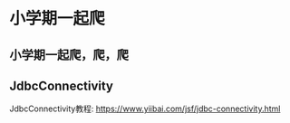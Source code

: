 # 小学期一起爬
 小学期一起爬，爬，爬
----
## JdbcConnectivity
JdbcConnectivity教程: https://www.yiibai.com/jsf/jdbc-connectivity.html